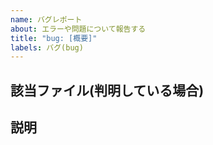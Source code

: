 ```yaml
---
name: バグレポート
about: エラーや問題について報告する
title: "bug: [概要]"
labels: バグ(bug)
---
```


## 該当ファイル(判明している場合)
<!-- 
ファイルのPathを書いてください
例) 
MCAddonSetupManager/CONTRIBUTING.md
 -->

## 説明
<!--
エラーや問題についてできるだけ詳細に書いてください。
コードのエラーならば、実際の結果と期待する結果を書いてください
-->
